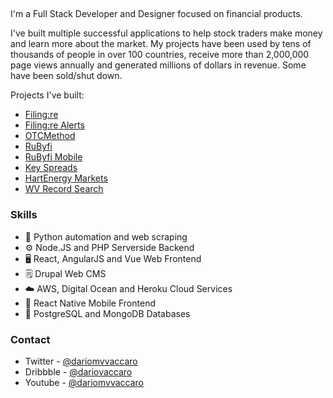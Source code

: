 ##
<!--
**DarioVaccaro/DarioVaccaro** is a ✨ _special_ ✨ repository because its `README.md` (this file) appears on your GitHub profile.

- 🔭 I’m currently working on ...
- 🌱 I’m currently learning ...
- 👯 I’m looking to collaborate on ...
- 🤔 I’m looking for help with ...
- 💬 Ask me about ...
- 📫 How to reach me: ...
- 😄 Pronouns: ...
- ⚡ Fun fact: ...
-->
I'm a Full Stack Developer and Designer focused on financial products. 

I've built multiple successful applications to help stock traders make money and learn more about the market. My projects have been used by tens of thousands of people in over 100 countries, receive more than 2,000,000 page views annually and generated millions of dollars in revenue. Some have been sold/shut down.

Projects I've built:

- [Filing:re](https://www.filingre.com)
- [Filing:re Alerts](https://www.filingre.com/alerts)
- [OTCMethod](https://www.otcmethod.com)
- [RuByfi](https://www.youtube.com/@rubyfi5607)
- [RuByfi Mobile](https://rubyfi-demo.vercel.app/blog)
- [Key Spreads](https://keyspreads.com/?utm_campaign=GitHub&utm_source=GitHub&utm_medium=textlink)
- [HartEnergy Markets](https://web.archive.org/web/20240415041240/http://hartenergy.com/markets/data)
- [WV Record Search](https://www.wvrecordsearch.com)

### Skills
- 🐍 Python automation and web scraping
- ⚙️ Node.JS and PHP Serverside Backend
- 🖥 React, AngularJS and Vue Web Frontend
- 🗒 Drupal Web CMS
- ☁️ AWS, Digital Ocean and Heroku Cloud Services
- 📱 React Native Mobile Frontend
- 💽 PostgreSQL and MongoDB Databases

### Contact
* Twitter - [@dariomvvaccaro](https://twitter.com/dariomvvaccaro)
* Dribbble - [@dariovaccaro](https://dribbble.com/dariovaccaro)
* Youtube - [@dariomvvaccaro](https://www.youtube.com/@dariomvvaccaro)
